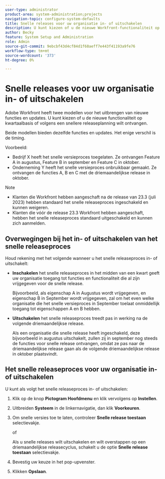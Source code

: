 ```yaml
---
user-type: administrator
product-area: system-administration;projects
navigation-topic: configure-system-defaults
title: Snelle releases voor uw organisatie in- of uitschakelen
description: U kunt kiezen of u de nieuwe Workfront-functionaliteit op maand- of kwartaalbasis wilt ontvangen.
author: Becky
feature: System Setup and Administration
role: Admin
source-git-commit: 9ebcbf43d4cf84d1f68aeff7e443f41193a9fe76
workflow-type: tm+mt
source-wordcount: '373'
ht-degree: 0%

---
```


# Snelle releases voor uw organisatie in- of uitschakelen

Adobe Workfront heeft twee modellen voor het uitbrengen van nieuwe functies en updates. U kunt kiezen of u de nieuwe functionaliteit op kwartaalbasis of volgens een snellere releaseplanning wilt ontvangen.

Beide modellen bieden dezelfde functies en updates. Het enige verschil is de timing.

Voorbeeld:

* Bedrijf X heeft het snelle versieproces toegelaten. Ze ontvangen Feature A in augustus, Feature B in september en Feature C in oktober.
* Onderneming Y heeft het snelle versieproces onbruikbaar gemaakt. Ze ontvangen de functies A, B en C met de driemaandelijkse release in oktober.

>[!NOTE]
>
>* Klanten die Workfront hebben aangeschaft na de release van 23.3 (juli 2023) hebben standaard het snelle releaseproces ingeschakeld en kunnen weigeren.
>* Klanten die vóór de release 23.3 Workfront hebben aangeschaft, hebben het snelle releaseproces standaard uitgeschakeld en kunnen zich aanmelden.

## Overwegingen bij het in- of uitschakelen van het snelle releaseproces

Houd rekening met het volgende wanneer u het snelle releaseproces in- of uitschakelt:

* **Inschakelen** het snelle releaseproces in het midden van een kwart geeft uw organisatie toegang tot functies en functionaliteit die al zijn vrijgegeven voor de snelle release.

  Bijvoorbeeld, als eigenschap A in Augustus wordt vrijgegeven, en eigenschap B in September wordt vrijgegeven, zal om het even welke organisatie die het snelle versieproces in September toelaat onmiddellijk toegang tot eigenschappen A en B hebben.

* **Uitschakelen** het snelle releaseproces treedt pas in werking na de volgende driemaandelijkse release.

  Als een organisatie die snelle release heeft ingeschakeld, deze bijvoorbeeld in augustus uitschakelt, zullen zij in september nog steeds de functies voor snelle release ontvangen, omdat ze pas naar de driemaandelijkse release gaan als de volgende driemaandelijkse release in oktober plaatsvindt.

## Het snelle releaseproces voor uw organisatie in- of uitschakelen

U kunt als volgt het snelle releaseproces in- of uitschakelen:

1. Klik op de knop **Pictogram Hoofdmenu** en klik vervolgens op **Instellen**.
1. Uitbreiden **Systeem** in de linkernavigatie, dan klik **Voorkeuren**.
1. Om snelle versies toe te laten, controleer **Snelle release toestaan** selectievakje.

   of

   Als u snelle releases wilt uitschakelen en wilt overstappen op een driemaandelijkse releasecyclus, schakelt u de optie **Snelle release toestaan** selectievakje.

1. Bevestig uw keuze in het pop-upvenster.
1. Klikken **Opslaan**.
